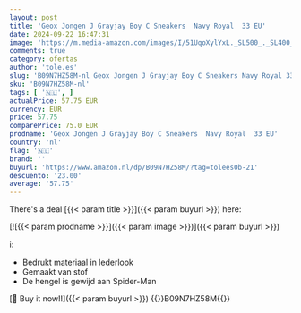```yaml
---
layout: post
title: 'Geox Jongen J Grayjay Boy C Sneakers  Navy Royal  33 EU'
date: 2024-09-22 16:47:31
image: 'https://m.media-amazon.com/images/I/51UqoXylYxL._SL500_._SL400_.jpg'
comments: true
category: ofertas
author: 'tole.es'
slug: 'B09N7HZ58M-nl Geox Jongen J Grayjay Boy C Sneakers Navy Royal 33 EU'
sku: 'B09N7HZ58M-nl'
tags: [ '🇳🇱', ]
actualPrice: 57.75 EUR
currency: EUR
price: 57.75
comparePrice: 75.0 EUR
prodname: 'Geox Jongen J Grayjay Boy C Sneakers  Navy Royal  33 EU'
country: 'nl'
flag: '🇳🇱'
brand: ''
buyurl: 'https://www.amazon.nl/dp/B09N7HZ58M/?tag=tolees0b-21'
descuento: '23.00'
average: '57.75'
---
```


There's a deal [{{< param title >}}]({{< param buyurl >}})  here:

[![{{< param prodname >}}]({{< param image >}})]({{< param buyurl >}})

ℹ️:

- Bedrukt materiaal in lederlook
- Gemaakt van stof
- De hengel is gewijd aan Spider-Man

[🛒 Buy it now!!]({{< param buyurl >}})
{{<world>}}B09N7HZ58M{{</world>}}
